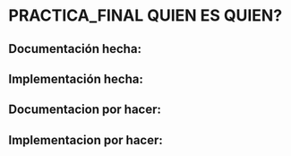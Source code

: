 # PRACTICA_FINAL QUIEN ES QUIEN?

## Documentación hecha:
		

## Implementación hecha:
		

		
## Documentacion por hacer:
		
		
## Implementacion por hacer:
		

